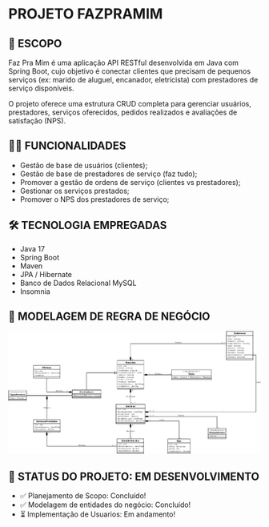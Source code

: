 #  PROJETO FAZPRAMIM

## 📑️ ESCOPO

Faz Pra Mim é uma aplicação API RESTful desenvolvida em Java com Spring Boot, cujo objetivo é conectar clientes que precisam de pequenos serviços (ex: marido de aluguel, encanador, eletricista) com prestadores de serviço disponíveis.

O projeto oferece uma estrutura CRUD completa para gerenciar usuários, prestadores, serviços oferecidos, pedidos realizados e avaliações de satisfação (NPS).

## 🧑‍💻️ FUNCIONALIDADES

- Gestão de base de usuários (clientes);
- Gestão de base de prestadores de serviço (faz tudo);
- Promover a gestão de ordens de serviço (clientes vs prestadores);
- Gestionar os serviços prestados;
- Promover o NPS dos prestadores de serviço;

## 🛠️ TECNOLOGIA EMPREGADAS
- Java 17
- Spring Boot
- Maven
- JPA / Hibernate
- Banco de Dados Relacional MySQL
- Insomnia

## 🧠 MODELAGEM DE REGRA DE NEGÓCIO

![img_1.png](img_1.png)

## 🚨 STATUS DO PROJETO: EM DESENVOLVIMENTO

- ✅ Planejamento de Scopo: Concluído!
- ✅ Modelagem de entidades do negócio: Concluído!
- ⏳ Implementação de Usuarios: Em andamento!